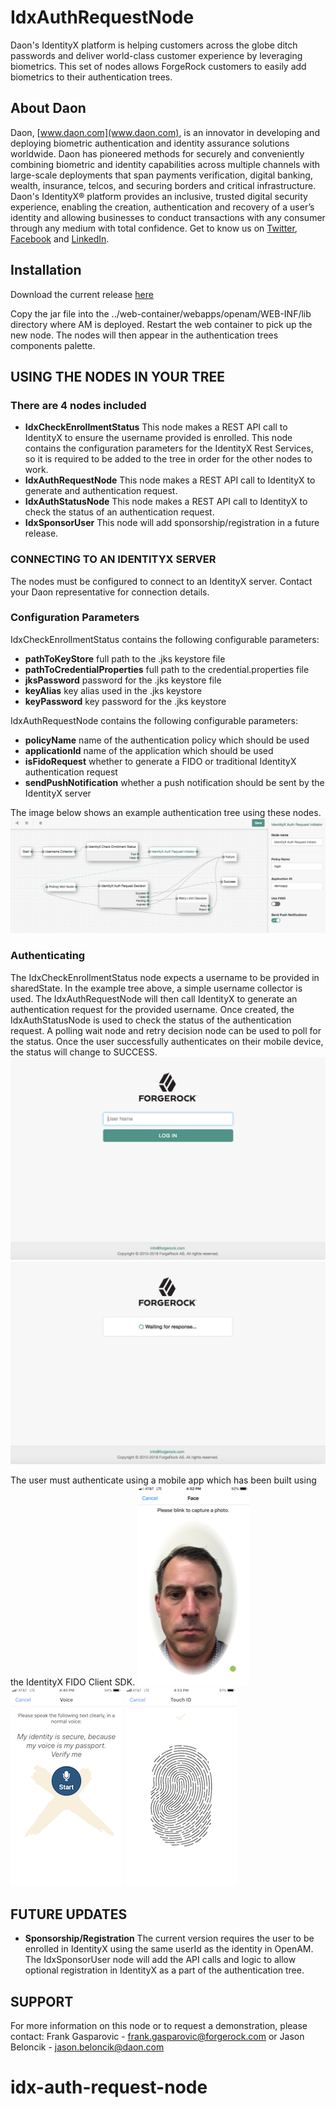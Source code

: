 # IdxAuthRequestNode

Daon's IdentityX platform is helping customers across the globe ditch passwords and deliver world-class customer experience by leveraging biometrics. This set of nodes allows ForgeRock customers to easily add biometrics to their authentication trees.

## About Daon ##
Daon, [www.daon.com](www.daon.com), is an innovator in developing and deploying biometric authentication and identity assurance solutions worldwide. Daon has pioneered methods for securely and conveniently combining biometric and identity capabilities across multiple channels with large-scale deployments that span payments verification, digital banking, wealth, insurance, telcos, and securing borders and critical infrastructure. Daon's IdentityX® platform provides an inclusive, trusted digital security experience, enabling the creation, authentication and recovery of a user’s identity and allowing businesses to conduct transactions with any consumer through any medium with total confidence. Get to know us on [Twitter](https://twitter.com/DaonInc), [Facebook](https://www.facebook.com/humanauthentication) and [LinkedIn](https://www.linkedin.com/company/daon).

## Installation ##
Download the current release [here](https://github.com/JBeloncik/idx-auth-request-node/releases)

Copy the jar file into the ../web-container/webapps/openam/WEB-INF/lib directory where AM is deployed.  Restart the web container to pick up the new node.  The nodes will then appear in the authentication trees components palette.

## USING THE NODES IN YOUR TREE ##

### There are 4 nodes included ###
- **IdxCheckEnrollmentStatus** This node makes a REST API call to IdentityX to ensure the username provided is enrolled. This node contains the configuration parameters for the IdentityX Rest Services, so it is required to be added to the tree in order for the other nodes to work.
- **IdxAuthRequestNode** This node makes a REST API call to IdentityX to generate and authentication request.
- **IdxAuthStatusNode** This node makes a REST API call to IdentityX to check the status of an authentication request.
- **IdxSponsorUser** This node will add sponsorship/registration in a future release.

### CONNECTING TO AN IDENTITYX SERVER ###
The nodes must be configured to connect to an IdentityX server. Contact your Daon representative for connection details.

### Configuration Parameters ###
IdxCheckEnrollmentStatus contains the following configurable parameters:
- **pathToKeyStore** full path to the .jks keystore file
- **pathToCredentialProperties** full path to the credential.properties file
- **jksPassword** password for the .jks keystore file
- **keyAlias** key alias used in the .jks keystore
- **keyPassword** key password for the .jks keystore

IdxAuthRequestNode contains the following configurable parameters:
- **policyName** name of the authentication policy which should be used
- **applicationId** name of the application which should be used
- **isFidoRequest** whether to generate a FIDO or traditional IdentityX authentication request
- **sendPushNotification** whether a push notification should be sent by the IdentityX server

The image below shows an example authentication tree using these nodes.
![ScreenShot](./images/example.png)

### Authenticating ###
The IdxCheckEnrollmentStatus node expects a username to be provided in sharedState. In the example tree above, a simple username collector is used. The IdxAuthRequestNode will then call IdentityX to generate an authentication request for the provided username. Once created, the IdxAuthStatusNode is used to check the status of the authentication request. A polling wait node and retry decision node can be used to poll for the status. Once the user successfully authenticates on their mobile device, the status will change to SUCCESS.
![ScreenShot](./images/capture_username.png)
![ScreenShot](./images/waiting_for_response.png)

The user must authenticate using a mobile app which has been built using the IdentityX FIDO Client SDK.
![ScreenShot](./images/openam_face.png)
![ScreenShot](./images/openam_voice.png)
![ScreenShot](./images/openam_finger.png)

## FUTURE UPDATES ##
- **Sponsorship/Registration** The current version requires the user to be enrolled in IdentityX using the same userId as the identity in OpenAM. The IdxSponsorUser node will add the API calls and logic to allow optional registration in IdentityX as a part of the authentication tree.

## SUPPORT ##
For more information on this node or to request a demonstration, please contact:
Frank Gasparovic - frank.gasparovic@forgerock.com
or
Jason Beloncik - jason.beloncik@daon.com

# idx-auth-request-node
